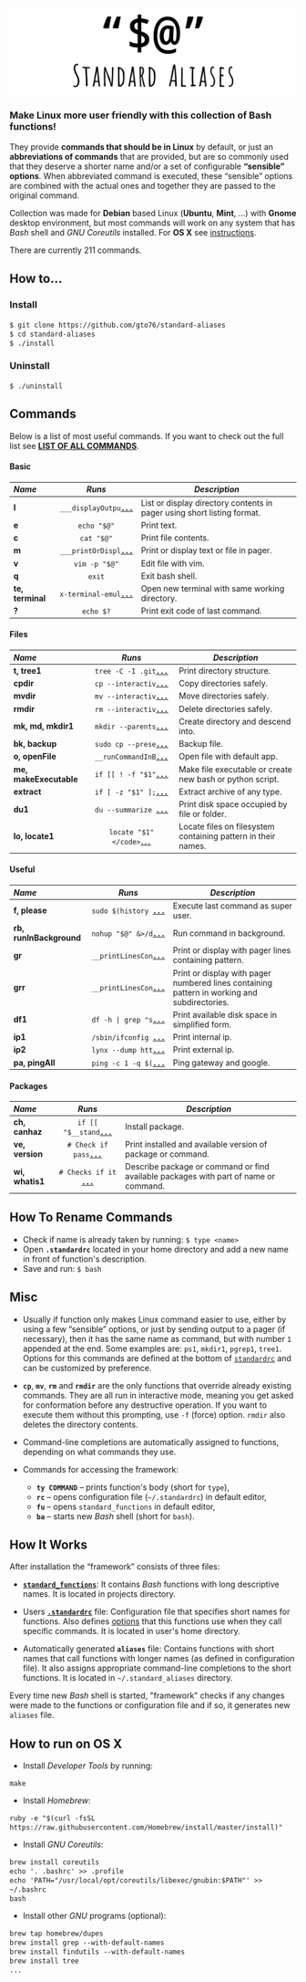 
![Standard Aliases](doc/sa_logo.png)

### Make Linux more user friendly with this collection of **Bash functions**!

They provide **commands that should be in Linux** by default, or just an **abbreviations of commands** that are provided, but are so commonly used that they deserve a shorter name and/or a set of configurable **“sensible” options**. When abbreviated command is executed, these “sensible” options are combined with the actual ones and together they are passed to the original command.

Collection was made for **Debian** based Linux (**Ubuntu**, **Mint**, ...) with **Gnome** desktop environment, but most commands will work on any system that has _Bash_ shell and _GNU Coreutils_ installed. For **OS X** see [instructions](README.md#how-to-run-on-os-x).

There are currently 211 commands.

How to…
-------
### Install
```
$ git clone https://github.com/gto76/standard-aliases
$ cd standard-aliases
$ ./install
```
### Uninstall
```
$ ./uninstall
```

Commands
--------

Below is a list of most useful commands. If you want to check out the full list see [**LIST OF ALL COMMANDS**](doc/FUNCTION_DESCRIPTIONS.md).

####  Basic 

 _Name_        | _Runs_   | _Description_  
:------------- |:--------:| ----------------
**l** | <code>___displayOutpu</code>[**`...`**](standard_functions#L194-L197) | List or display directory contents in pager using short listing format.
**e** | <code>echo "$@"</code> | Print text.
**c** | <code>cat "$@"</code> | Print file contents.
**m** | <code>___printOrDispl</code>[**`...`**](standard_functions#L92-L94) | Print or display text or file in pager.
**v** | <code>vim -p "$@"</code> | Edit file with vim.
**q** | <code>exit</code> | Exit bash shell.
**te, terminal** | <code>x-terminal-emul</code>[**`...`**](standard_functions#L590-L592) | Open new terminal with same working directory.
**?** | <code>echo $?</code> | Print exit code of last command.

####  Files 

 _Name_        | _Runs_   | _Description_  
:------------- |:--------:| ----------------
**t, tree1** | <code>tree -C -I .git</code>[**`...`**](standard_functions#L304-L306) | Print directory structure.
**cpdir** | <code>cp --interactiv</code>[**`...`**](standard_functions#L394-L396) | Copy directories safely.
**mvdir** | <code>mv --interactiv</code>[**`...`**](standard_functions#L400-L402) | Move directories safely.
**rmdir** | <code>rm --interactiv</code>[**`...`**](standard_functions#L407-L409) | Delete directories safely.
**mk, md, mkdir1** | <code>mkdir --parents</code>[**`...`**](standard_functions#L413-L416) | Create directory and descend into.
**bk, backup** | <code>sudo cp --prese</code>[**`...`**](standard_functions#L420-L422) | Backup file.
**o, openFile** | <code>__runCommandInB</code>[**`...`**](standard_functions#L585-L587) | Open file with default app.
**me, makeExecutable** | <code>if [[ ! -f "$1"</code>[**`...`**](standard_functions#L634-L668) | Make file executable or create new bash or python script.
**extract** | <code>if [ -z "$1" ];</code>[**`...`**](standard_functions#L1112-L1145) | Extract archive of any type.
**du1** | <code>du --summarize </code>[**`...`**](standard_functions#L1180-L1182) | Print disk space occupied by file or folder.
**lo, locate1** | <code>locate  "$1" \</code>[**`...`**](standard_functions#L1088-L1092) | Locate files on filesystem containing pattern in their names.

####  Useful  

 _Name_        | _Runs_   | _Description_  
:------------- |:--------:| ----------------
**f, please** | <code>sudo $(history </code>[**`...`**](standard_functions#L758-L760) | Execute last command as super user.
**rb, runInBackground** | <code>nohup "$@" &>/d</code>[**`...`**](standard_functions#L474-L476) | Run command in background.
**gr** | <code>__printLinesCon</code>[**`...`**](standard_functions#L1070-L1073) | Print or display with pager lines containing pattern.
**grr** | <code>__printLinesCon</code>[**`...`**](standard_functions#L1077-L1083) | Print or display with pager numbered lines containing pattern in working and subdirectories.
**df1** | <code>df -h &#124; grep "s</code>[**`...`**](standard_functions#L1174-L1176) | Print available disk space in simplified form.
**ip1** | <code>/sbin/ifconfig </code>[**`...`**](standard_functions#L1724-L1731) | Print internal ip.
**ip2** | <code>lynx --dump htt</code>[**`...`**](standard_functions#L1734-L1736) | Print external ip.
**pa, pingAll** | <code>ping -c 1 -q $(</code>[**`...`**](standard_functions#L1752-L1756) | Ping gateway and google.

####  Packages 

 _Name_        | _Runs_   | _Description_  
:------------- |:--------:| ----------------
**ch, canhaz** | <code>if [[ "$__stand</code>[**`...`**](standard_functions#L1332-L1338) | Install package.
**ve, version** | <code># Check if pass</code>[**`...`**](standard_functions#L1427-L1444) | Print installed and available version of package or command.
**wi, whatis1** | <code># Checks if it </code>[**`...`**](standard_functions#L1555-L1579) | Describe package or command or find available packages with part of name or command.

How To Rename Commands
----------------------
* Check if name is already taken by running: `$ type <name>`
* Open **`.standardrc`** located in your home directory and add a new name in front of function's description.
* Save and run: `$ bash`

Misc
----
* Usually if function only makes Linux command easier to use, either by using a few “sensible” options, or just by sending output to a pager (if necessary), then it has the same name as command, but with number `1` appended at the end. Some examples are: `ps1`, `mkdir1`, `pgrep1`, `tree1`. Options for this commands are defined at the bottom of [`standardrc`](standard_rc#L328-L358) and can be customized by preference.

* **`cp`**, **`mv`**, **`rm`** and **`rmdir`** are the only functions that override already existing commands. They are all run in interactive mode, meaning you get asked for conformation before any destructive operation. If you want to execute them without this prompting, use `-f` (force) option. `rmdir` also deletes the directory contents.

* Command-line completions are automatically assigned to functions, depending on what commands they use.

* Commands for accessing the framework:
  * **`ty COMMAND`** – prints function's body (short for `type`),
  * **`rc`** – opens configuration file (`~/.standardrc`) in default editor,
  * **`fu`** – opens `standard_functions` in default editor,
  * **`ba`** – starts new _Bash_ shell (short for `bash`).

How It Works
------------
After installation the “framework” consists of three files:

* [**`standard_functions`**](standard_functions): It contains _Bash_ functions with long descriptive names. It is located in projects directory.

* Users [**`.standardrc`**](standard_rc) file: Configuration file that specifies short names for functions.  Also defines [options](standard_rc#L328-L358) that this functions use when they call specific commands. It is located in user's home directory.

* Automatically generated **`aliases`** file: Contains functions with short names that call functions with longer names (as defined in configuration file). It also assigns appropriate command-line completions to the short functions. It is located in `~/.standard_aliases` directory.

Every time new _Bash_ shell is started, "framework" checks if any changes were made to the functions or configuration file and if so, it generates new `aliases` file.

How to run on OS X
------------------
* Install _Developer Tools_ by running:
```
make
```

* Install _Homebrew_:
```
ruby -e "$(curl -fsSL https://raw.githubusercontent.com/Homebrew/install/master/install)"
```

* Install _GNU Coreutils_:
```
brew install coreutils
echo '. .bashrc' >> .profile
echo 'PATH="/usr/local/opt/coreutils/libexec/gnubin:$PATH"' >> ~/.bashrc
bash
```

* Install other _GNU_ programs (optional):
```
brew tap homebrew/dupes
brew install grep --with-default-names
brew install findutils --with-default-names
brew install tree
...
```























